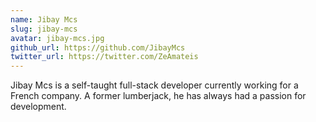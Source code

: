 ```yaml
---
name: Jibay Mcs
slug: jibay-mcs
avatar: jibay-mcs.jpg
github_url: https://github.com/JibayMcs
twitter_url: https://twitter.com/ZeAmateis
---
```

Jibay Mcs is a self-taught full-stack developer currently working for a French company. A former lumberjack, he has always had a passion for development.
